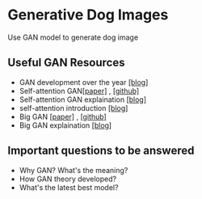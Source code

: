 # Generative Dog Images
Use GAN model to generate dog image

## Useful GAN Resources
+ GAN development over the year [[blog]](https://kexue.fm/archives/6549) 
+ Self-attention GAN[[paper]](https://arxiv.org/pdf/1805.08318.pdf) , [[github]](https://github.com/heykeetae/Self-Attention-GAN)
+ Self-attention GAN explaination [[blog]](https://www.paperweekly.site/papers/notes/414) 
+ self-attention introduction [[blog]](https://blog.csdn.net/malefactor/article/details/78767781) 
+ Big GAN [[paper]](https://arxiv.org/pdf/1809.11096v2.pdf) , [[github]](https://github.com/ajbrock/BigGAN-PyTorch)
+ Big GAN explaination [[blog]](https://www.jiqizhixin.com/articles/2018-10-12-9) 

## Important questions to be answered
+ Why GAN? What's the meaning?
+ How GAN theory developed?
+ What's the latest best model?